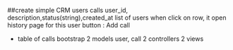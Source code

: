 ##create simple CRM
users
calls
user_id, description,status(string),created_at
list of users
when click on row, it open history page for this user
button : Add call
+ table of calls
bootstrap
2 models
user, call
2 controllers
2 views
